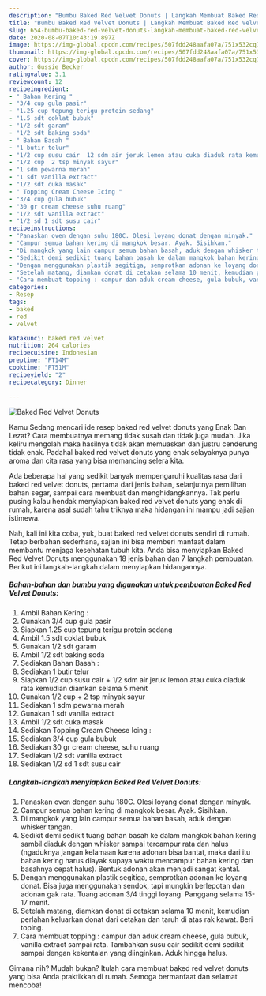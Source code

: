 ```yaml
---
description: "Bumbu Baked Red Velvet Donuts | Langkah Membuat Baked Red Velvet Donuts Yang Enak Dan Lezat"
title: "Bumbu Baked Red Velvet Donuts | Langkah Membuat Baked Red Velvet Donuts Yang Enak Dan Lezat"
slug: 654-bumbu-baked-red-velvet-donuts-langkah-membuat-baked-red-velvet-donuts-yang-enak-dan-lezat
date: 2020-08-07T10:43:19.897Z
image: https://img-global.cpcdn.com/recipes/507fdd248aafa07a/751x532cq70/baked-red-velvet-donuts-foto-resep-utama.jpg
thumbnail: https://img-global.cpcdn.com/recipes/507fdd248aafa07a/751x532cq70/baked-red-velvet-donuts-foto-resep-utama.jpg
cover: https://img-global.cpcdn.com/recipes/507fdd248aafa07a/751x532cq70/baked-red-velvet-donuts-foto-resep-utama.jpg
author: Gussie Becker
ratingvalue: 3.1
reviewcount: 12
recipeingredient:
- " Bahan Kering "
- "3/4 cup gula pasir"
- "1.25 cup tepung terigu protein sedang"
- "1.5 sdt coklat bubuk"
- "1/2 sdt garam"
- "1/2 sdt baking soda"
- " Bahan Basah "
- "1 butir telur"
- "1/2 cup susu cair  12 sdm air jeruk lemon atau cuka diaduk rata kemudian diamkan selama 5 menit"
- "1/2 cup  2 tsp minyak sayur"
- "1 sdm pewarna merah"
- "1 sdt vanilla extract"
- "1/2 sdt cuka masak"
- " Topping Cream Cheese Icing "
- "3/4 cup gula bubuk"
- "30 gr cream cheese suhu ruang"
- "1/2 sdt vanilla extract"
- "1/2 sd 1 sdt susu cair"
recipeinstructions:
- "Panaskan oven dengan suhu 180C. Olesi loyang donat dengan minyak."
- "Campur semua bahan kering di mangkok besar. Ayak. Sisihkan."
- "Di mangkok yang lain campur semua bahan basah, aduk dengan whisker tangan."
- "Sedikit demi sedikit tuang bahan basah ke dalam mangkok bahan kering sambil diaduk dengan whisker sampai tercampur rata dan halus (ngaduknya jangan kelamaan karena adonan bisa bantat, maka dari itu bahan kering harus diayak supaya waktu mencampur bahan kering dan basahnya cepat halus). Bentuk adonan akan menjadi sangat kental."
- "Dengan menggunakan plastik segitiga, semprotkan adonan ke loyang donat. Bisa juga menggunakan sendok, tapi mungkin berlepotan dan adonan gak rata. Tuang adonan 3/4 tinggi loyang. Panggang selama 15-17 menit."
- "Setelah matang, diamkan donat di cetakan selama 10 menit, kemudian perlahan keluarkan donat dari cetakan dan taruh di atas rak kawat. Beri toping."
- "Cara membuat topping : campur dan aduk cream cheese, gula bubuk, vanilla extract sampai rata. Tambahkan susu cair sedikit demi sedikit sampai dengan kekentalan yang diinginkan. Aduk hingga halus."
categories:
- Resep
tags:
- baked
- red
- velvet

katakunci: baked red velvet 
nutrition: 264 calories
recipecuisine: Indonesian
preptime: "PT14M"
cooktime: "PT51M"
recipeyield: "2"
recipecategory: Dinner

---
```



![Baked Red Velvet Donuts](https://img-global.cpcdn.com/recipes/507fdd248aafa07a/751x532cq70/baked-red-velvet-donuts-foto-resep-utama.jpg)

Kamu Sedang mencari ide resep baked red velvet donuts yang Enak Dan Lezat? Cara membuatnya memang tidak susah dan tidak juga mudah. Jika keliru mengolah maka hasilnya tidak akan memuaskan dan justru cenderung tidak enak. Padahal baked red velvet donuts yang enak selayaknya punya aroma dan cita rasa yang bisa memancing selera kita.

Ada beberapa hal yang sedikit banyak mempengaruhi kualitas rasa dari baked red velvet donuts, pertama dari jenis bahan, selanjutnya pemilihan bahan segar, sampai cara membuat dan menghidangkannya. Tak perlu pusing kalau hendak menyiapkan baked red velvet donuts yang enak di rumah, karena asal sudah tahu triknya maka hidangan ini mampu jadi sajian istimewa.




Nah, kali ini kita coba, yuk, buat baked red velvet donuts sendiri di rumah. Tetap berbahan sederhana, sajian ini bisa memberi manfaat dalam membantu menjaga kesehatan tubuh kita. Anda bisa menyiapkan Baked Red Velvet Donuts menggunakan 18 jenis bahan dan 7 langkah pembuatan. Berikut ini langkah-langkah dalam menyiapkan hidangannya.

<!--inarticleads1-->

##### Bahan-bahan dan bumbu yang digunakan untuk pembuatan Baked Red Velvet Donuts:

1. Ambil  Bahan Kering :
1. Gunakan 3/4 cup gula pasir
1. Siapkan 1.25 cup tepung terigu protein sedang
1. Ambil 1.5 sdt coklat bubuk
1. Gunakan 1/2 sdt garam
1. Ambil 1/2 sdt baking soda
1. Sediakan  Bahan Basah :
1. Sediakan 1 butir telur
1. Siapkan 1/2 cup susu cair + 1/2 sdm air jeruk lemon atau cuka diaduk rata kemudian diamkan selama 5 menit
1. Gunakan 1/2 cup + 2 tsp minyak sayur
1. Sediakan 1 sdm pewarna merah
1. Gunakan 1 sdt vanilla extract
1. Ambil 1/2 sdt cuka masak
1. Sediakan  Topping Cream Cheese Icing :
1. Sediakan 3/4 cup gula bubuk
1. Sediakan 30 gr cream cheese, suhu ruang
1. Sediakan 1/2 sdt vanilla extract
1. Sediakan 1/2 sd 1 sdt susu cair




<!--inarticleads2-->

##### Langkah-langkah menyiapkan Baked Red Velvet Donuts:

1. Panaskan oven dengan suhu 180C. Olesi loyang donat dengan minyak.
1. Campur semua bahan kering di mangkok besar. Ayak. Sisihkan.
1. Di mangkok yang lain campur semua bahan basah, aduk dengan whisker tangan.
1. Sedikit demi sedikit tuang bahan basah ke dalam mangkok bahan kering sambil diaduk dengan whisker sampai tercampur rata dan halus (ngaduknya jangan kelamaan karena adonan bisa bantat, maka dari itu bahan kering harus diayak supaya waktu mencampur bahan kering dan basahnya cepat halus). Bentuk adonan akan menjadi sangat kental.
1. Dengan menggunakan plastik segitiga, semprotkan adonan ke loyang donat. Bisa juga menggunakan sendok, tapi mungkin berlepotan dan adonan gak rata. Tuang adonan 3/4 tinggi loyang. Panggang selama 15-17 menit.
1. Setelah matang, diamkan donat di cetakan selama 10 menit, kemudian perlahan keluarkan donat dari cetakan dan taruh di atas rak kawat. Beri toping.
1. Cara membuat topping : campur dan aduk cream cheese, gula bubuk, vanilla extract sampai rata. Tambahkan susu cair sedikit demi sedikit sampai dengan kekentalan yang diinginkan. Aduk hingga halus.




Gimana nih? Mudah bukan? Itulah cara membuat baked red velvet donuts yang bisa Anda praktikkan di rumah. Semoga bermanfaat dan selamat mencoba!
